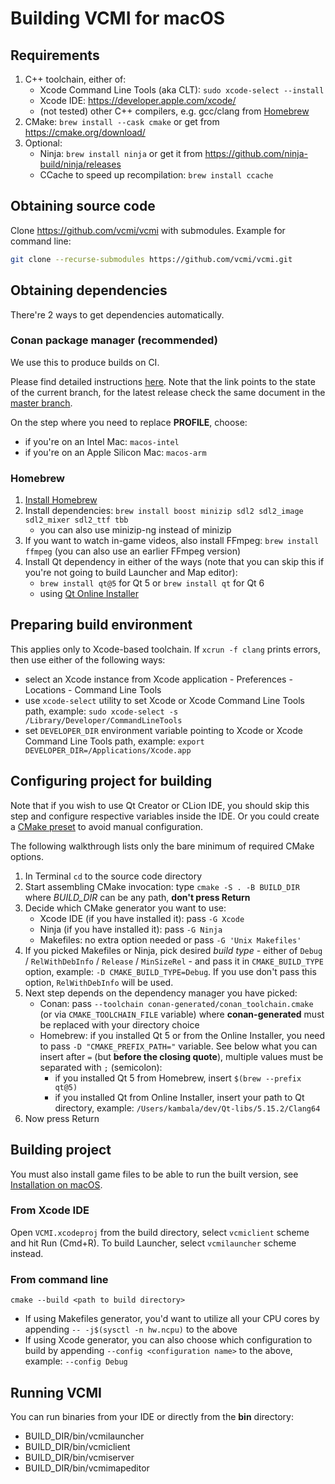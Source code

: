 # Building VCMI for macOS

## Requirements

1. C++ toolchain, either of:
    - Xcode Command Line Tools (aka CLT): `sudo xcode-select --install`
    - Xcode IDE: <https://developer.apple.com/xcode/>
    - (not tested) other C++ compilers, e.g. gcc/clang from [Homebrew](https://brew.sh/)
2. CMake: `brew install --cask cmake` or get from <https://cmake.org/download/>
4. Optional:
    * Ninja: `brew install ninja` or get it from <https://github.com/ninja-build/ninja/releases>
    * CCache to speed up recompilation: `brew install ccache`

## Obtaining source code

Clone <https://github.com/vcmi/vcmi> with submodules. Example for command line:

```sh
git clone --recurse-submodules https://github.com/vcmi/vcmi.git
```

## Obtaining dependencies

There're 2 ways to get dependencies automatically.

### Conan package manager (recommended)

We use this to produce builds on CI.

Please find detailed instructions [here](./Conan.md). Note that the link points to the state of the current branch, for the latest release check the same document in the [master branch](https://github.com/vcmi/vcmi/blob/master/docs/developers/Conan.md).

On the step where you need to replace **PROFILE**, choose:

- if you're on an Intel Mac: `macos-intel`
- if you're on an Apple Silicon Mac: `macos-arm`

### Homebrew

1. [Install Homebrew](https://brew.sh/)
2. Install dependencies: `brew install boost minizip sdl2 sdl2_image sdl2_mixer sdl2_ttf tbb`
    - you can also use minizip-ng instead of minizip
3. If you want to watch in-game videos, also install FFmpeg: `brew install ffmpeg` (you can also use an earlier FFmpeg version)
4. Install Qt dependency in either of the ways (note that you can skip this if you're not going to build Launcher and Map editor):
    - `brew install qt@5` for Qt 5 or `brew install qt` for Qt 6
    - using [Qt Online Installer](https://www.qt.io/download-qt-installer-oss)

## Preparing build environment

This applies only to Xcode-based toolchain. If `xcrun -f clang` prints errors, then use either of the following ways:

- select an Xcode instance from Xcode application - Preferences - Locations - Command Line Tools
- use `xcode-select` utility to set Xcode or Xcode Command Line Tools path, example: `sudo xcode-select -s /Library/Developer/CommandLineTools`
- set `DEVELOPER_DIR` environment variable pointing to Xcode or Xcode Command Line Tools path, example: `export DEVELOPER_DIR=/Applications/Xcode.app`

## Configuring project for building

Note that if you wish to use Qt Creator or CLion IDE, you should skip this step and configure respective variables inside the IDE. Or you could create a [CMake preset](https://cmake.org/cmake/help/latest/manual/cmake-presets.7.html) to avoid manual configuration.

The following walkthrough lists only the bare minimum of required CMake options.

1. In Terminal `cd` to the source code directory
2. Start assembling CMake invocation: type `cmake -S . -B BUILD_DIR` where *BUILD_DIR* can be any path, **don't press Return**
3. Decide which CMake generator you want to use:
    - Xcode IDE (if you have installed it): pass `-G Xcode`
    - Ninja (if you have installed it): pass `-G Ninja`
    - Makefiles: no extra option needed or pass `-G 'Unix Makefiles'`
4. If you picked Makefiles or Ninja, pick desired *build type* - either of `Debug` / `RelWithDebInfo` / `Release` / `MinSizeRel` - and pass it in `CMAKE_BUILD_TYPE` option, example: `-D CMAKE_BUILD_TYPE=Debug`. If you use don't pass this option, `RelWithDebInfo` will be used.
5. Next step depends on the dependency manager you have picked:
    - Conan: pass `--toolchain conan-generated/conan_toolchain.cmake` (or via `CMAKE_TOOLCHAIN_FILE` variable) where **conan-generated** must be replaced with your directory choice
    - Homebrew: if you installed Qt 5 or from the Online Installer, you need to pass `-D "CMAKE_PREFIX_PATH="` variable. See below what you can insert after `=` (but **before the closing quote**), multiple values must be separated with `;` (semicolon):
        - if you installed Qt 5 from Homebrew, insert `$(brew --prefix qt@5)`
        - if you installed Qt from Online Installer, insert your path to Qt directory, example: `/Users/kambala/dev/Qt-libs/5.15.2/Clang64`
6. Now press Return

## Building project

You must also install game files to be able to run the built version, see [Installation on macOS](../players/Installation_macOS.md).

### From Xcode IDE

Open `VCMI.xcodeproj` from the build directory, select `vcmiclient` scheme and hit Run (Cmd+R). To build Launcher, select `vcmilauncher` scheme instead.

### From command line

`cmake --build <path to build directory>`

- If using Makefiles generator, you'd want to utilize all your CPU cores by appending `-- -j$(sysctl -n hw.ncpu)` to the above
- If using Xcode generator, you can also choose which configuration to build by appending `--config <configuration name>` to the above, example: `--config Debug`

## Running VCMI

You can run binaries from your IDE or directly from the **bin** directory:

- BUILD_DIR/bin/vcmilauncher
- BUILD_DIR/bin/vcmiclient
- BUILD_DIR/bin/vcmiserver
- BUILD_DIR/bin/vcmimapeditor
